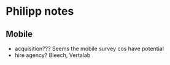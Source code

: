 # Philipp notes

## Mobile
* acquisition??? Seems the mobile survey cos have potential
* hire agency? Bleech, Vertalab
